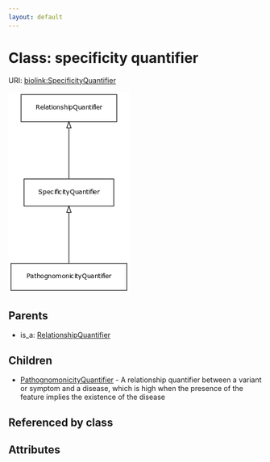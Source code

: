 ```yaml
---
layout: default
---
```



# Class: specificity quantifier




URI: [biolink:SpecificityQuantifier](https://w3id.org/biolink/vocab/SpecificityQuantifier)

![img](images/SpecificityQuantifier.png)

## Parents

 *  is_a: [RelationshipQuantifier](RelationshipQuantifier.md)

## Children

 * [PathognomonicityQuantifier](PathognomonicityQuantifier.md) - A relationship quantifier between a variant or symptom and a disease, which is high when the presence of the feature implies the existence of the disease

## Referenced by class


## Attributes

